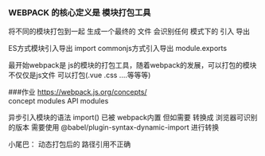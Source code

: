 ### WEBPACK  的核心定义是 模块打包工具

将不同的模块打包到一起 生成一个最终的 文件
会识别任何 模式下的 引入 导出

ES方式模块引入导出  import
commonjs方式引入导出 module.exports


最开始webpack是 js的模块的打包工具，随着webpack的发展，可以打包的模块不仅仅是js文件
可以打包(.vue .css ....等等等)

###作业
https://webpack.js.org/concepts/  
concept modules
API modules


异步引入模块的语法 import() 已被 webpack内置
但如需要 转换成 浏览器可识别的版本 需要使用 @babel/plugin-syntax-dynamic-import 进行转换

小尾巴：
动态打包后的 路径引用不正确
